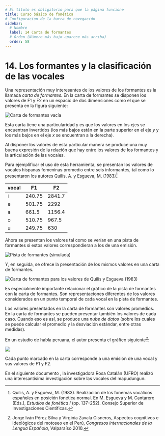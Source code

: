 ```yaml
---
# El título es obligatorio para que la página funcione
title: Curso básico de fonética
# Configuracion de la barra de navegación
sidebar:
  # Nombre
  label: 14 Carta de formantes
  # Orden (Número más bajo aparece más arriba)
  order: 58
---
```

# 14. Los formantes y la clasificación de las vocales

Una representación muy interesantes de los valores de los formantes es la llamada *carta de formantes*. En la carta de formantes se disponen los valores de F1 y F2 en un espacio de dos dimensiones como el que se presenta en la figura siguiente:

![Carta de formantes vacía](/imagenes/carta_de_formantes_vacia.png)

Esta carta tiene una particularidad y es que los valores en los ejes se encuentran invertidos (los más bajos están en la parte superior en el eje *y* y los más bajos en el eje *x* se encuentran a la derecha).

Al disponer los valores de esta particular manera se produce una muy buena expresión de la relación que hay entre los valores de los formantes y la articulación de las vocales.

Para ejemplificar el uso de esta herramienta, se presentan los valores de vocales hispanas femeninas promedio entre seis informantes, tal como lo presentaron los autores Quilis, A. y Esgueva, M. (1983)[^1]

|vocal|F1|F2|
|----|--|---|
|i|240.75|2841.7|
|e|501.75|2292|
|a|661.5|1156.4|
|o|510.75|967.5|
|u|249.75|630|

Ahora se presentan los valores tal como se verían en una pista de formantes si estos valores correspondieran a los de una emisión.

![Pista de formantes (simulada)](/imagenes/pista_formantes_vocales_quilis_esgueva1983.png)

Y, en seguida, se ofrece la presentación de los mismos valores en una carta de formantes.

![Carta de formantes para los valores de Quilis y Esgueva (1983)](/imagenes/carta_formantes_voc_valores_quilis_esgueva1983.png)

Es especialmente importante relacionar el gráfico de la pista de formantes con la carta de formantes. Son representaciones diferentes de los valores considerados en un punto temporal de cada vocal en la pista de formantes.

Los valores presentados en la carta de formantes son valores promedios. En la carta de formantes se pueden presentar también los valores de cada caso. Cuando eso es así, se produce una *nube de datos* (sobre los cuales se puede calcular el promedio y la desviación estándar, entre otras medidas).

En un estudio de habla peruana, el autor presenta el gráfico siguiente[^2]:

![](https://congresosdelalengua.es/img/valparaiso/graficos/perez01.gif)

Cada punto marcado en la carta corresponde a una emisión de una vocal y sus valores de F1 y F2.

En el siguiente documento [](/public/tesis_catalán_2021.pdf), la investigadora Rosa Catalán (UFRO) realizó una interesantísima investigación sobre las vocales del mapudungun.


[^1]:Quilis, A. y Esgueva, M. (1983). Realización de los fonemas vocálicos españoles en posición fonética normal. En M. Esgueva y M. Cantarero (Eds.), *Estudios de fonética I* (pp. 137–252). Consejo Superior de Investigaciones Científicas.

[^2]: Jorge Iván Pérez Silva y Virginia Zavala Cisneros, Aspectos cognitivos e ideológicos del motoseo en el Perú, *Congresos internacionales de la Lengua Española*, Valparaíso 2010.
